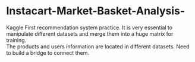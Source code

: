 # Instacart-Market-Basket-Analysis-
Kaggle
First recommendation system practice. It is very essential to manipulate different datasets and merge them into a huge matrix for training.  
The products and users information are located in different datasets. Need to build a bridge to connect them. 
